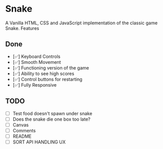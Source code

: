 # Snake

A Vanilla HTML, CSS and JavaScript implementation of the classic game Snake.
Features

## Done

- [✅] Keyboard Controls
- [✅] Smooth Movement
- [✅] Functioning version of the game
- [✅] Ability to see high scores
- [✅] Control buttons for restarting
- [✅] Fully Responsive

## TODO

- [ ] Test food doesn't spawn under snake
- [ ] Does the snake die one box too late?
- [ ] Canvas
- [ ] Comments
- [ ] README
- [ ] SORT API HANDLING UX
